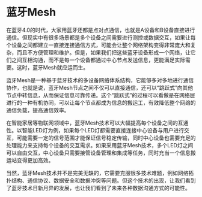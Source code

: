 # 蓝牙Mesh
在蓝牙4.0的时代，大家用蓝牙还都是点对点通信，也就是A设备和B设备直接进行通信。但现实中有很多场景都是多个设备之间需要进行测控或数据交互，如果让每个设备之间都建立一直接连接通信方式，可能会让整个网络架构变得非常庞大和复杂，而且不方便管理和维护。但是，如果我们把这些蓝牙设备形成一个网络，让它们之间互相沟通，而不是每一个设备都通过中心节点发送信息，更能满足实际需要。这时，蓝牙Mesh就应运而生。

蓝牙Mesh是一种基于蓝牙技术的多设备网络体系结构，它能够多对多地进行通信协作，也就是说，蓝牙Mesh节点之间不仅可以直接通信，还可以“跳跃式”向其他节点中转信息，从而保证信息可靠传递。这个“跳跃式”的过程可以看做是在网络层进行的一种有机协同，可以让每个节点都成为信息的搬运工，有效降低整个网络的通信负载，提高通信效率。

在智能家居等物联网领域中，蓝牙Mesh技术可以大幅提高每个设备之间的互通性。以智能LED灯为例，如果每个LED灯都需要直接连接中心设备与用户进行交互，可能需要一定的信号范围才能保证信号稳定传输，同时中心设备也需要充足的处理能力来支持每个设备的交互需求。如果采用蓝牙Mesh技术，多个LED灯之间可以自由交互，中心设备只需要接管设备管理和集成等任务，同时充当一个信息搬运站变得更加高效。

当然，蓝牙Mesh技术并不是完美无缺的，它需要克服很多技术难题，例如网络拓扑结构、通信协议、数据安全和数据冲突等问题。但这个技术的出现，让我们看到了蓝牙技术日新月异的发展，也让我们看到了未来各种数据沟通方式的可能性。